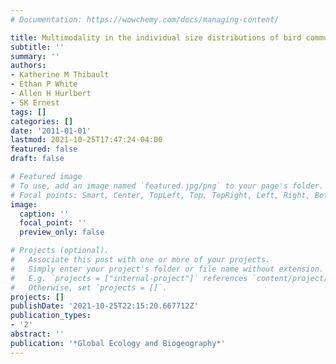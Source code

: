 ```yaml
---
# Documentation: https://wowchemy.com/docs/managing-content/

title: Multimodality in the individual size distributions of bird communities
subtitle: ''
summary: ''
authors:
- Katherine M Thibault
- Ethan P White
- Allen H Hurlbert
- SK Ernest
tags: []
categories: []
date: '2011-01-01'
lastmod: 2021-10-25T17:47:24-04:00
featured: false
draft: false

# Featured image
# To use, add an image named `featured.jpg/png` to your page's folder.
# Focal points: Smart, Center, TopLeft, Top, TopRight, Left, Right, BottomLeft, Bottom, BottomRight.
image:
  caption: ''
  focal_point: ''
  preview_only: false

# Projects (optional).
#   Associate this post with one or more of your projects.
#   Simply enter your project's folder or file name without extension.
#   E.g. `projects = ["internal-project"]` references `content/project/deep-learning/index.md`.
#   Otherwise, set `projects = []`.
projects: []
publishDate: '2021-10-25T22:15:20.667712Z'
publication_types:
- '2'
abstract: ''
publication: '*Global Ecology and Biogeography*'
---
```

